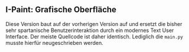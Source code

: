 I-Paint: Grafische Oberfläche
-----------------------------

Diese Version baut auf der vorherigen Version auf und ersetzt die bisher sehr
spartanische Benutzerinteraktion durch ein modernes Text User Interface. Der
meiste Quellcode ist daher identisch. Lediglich die `main.py` musste hierfür
neugeschrieben werden.
